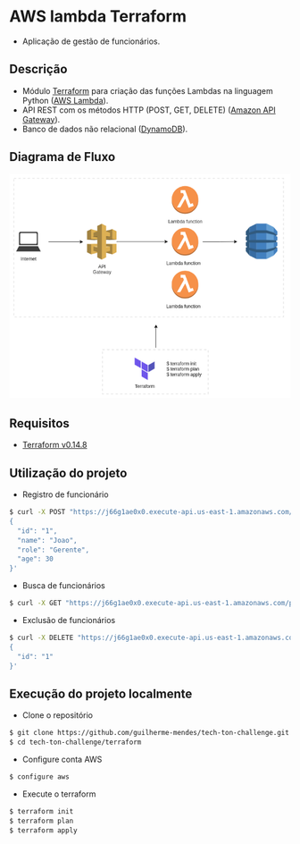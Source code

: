 # AWS lambda Terraform

* Aplicação de gestão de funcionários.

## Descrição

* Módulo [Terraform](https://www.terraform.io/) para criação das funções Lambdas na linguagem Python ([AWS Lambda](https://aws.amazon.com/pt/lambda/)). 
* API REST com os métodos HTTP (POST, GET, DELETE) ([Amazon API Gateway](https://aws.amazon.com/pt/api-gateway/)).
* Banco de dados não relacional ([DynamoDB](https://aws.amazon.com/pt/dynamodb/)).

## Diagrama de Fluxo

![diagram](img/diagram.png)

## Requisitos

* [Terraform v0.14.8](https://www.terraform.io/downloads.html)

## Utilização do projeto

* Registro de funcionário

```sh
$ curl -X POST "https://j66g1ae0x0.execute-api.us-east-1.amazonaws.com/prod/employee" -H 'Content-Type: application/json' -d'
{
  "id": "1", 
  "name": "Joao", 
  "role": "Gerente", 
  "age": 30
}'
```
* Busca de funcionários

```sh
$ curl -X GET "https://j66g1ae0x0.execute-api.us-east-1.amazonaws.com/prod/employee"
```

* Exclusão de funcionários

```sh
$ curl -X DELETE "https://j66g1ae0x0.execute-api.us-east-1.amazonaws.com/prod/employee/" -H 'Content-Type: application/json' -d' 
{
  "id": "1"
}'
```

## Execução do projeto localmente

* Clone o repositório
```sh
$ git clone https://github.com/guilherme-mendes/tech-ton-challenge.git
$ cd tech-ton-challenge/terraform  
```

* Configure conta AWS
```sh
$ configure aws
```

* Execute o terraform
```sh
$ terraform init
$ terraform plan
$ terraform apply
```
